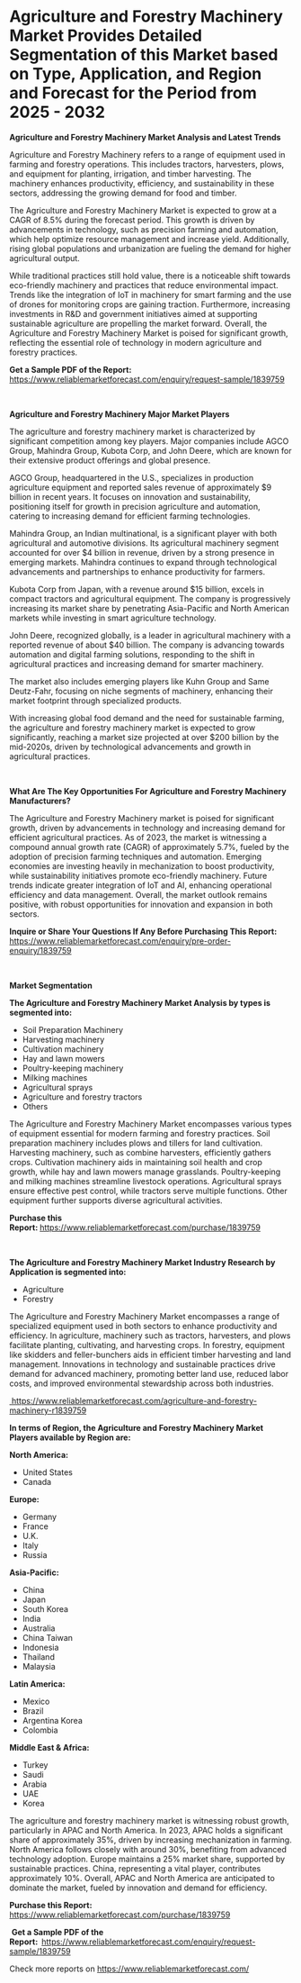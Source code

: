 <p><h1>Agriculture and Forestry Machinery Market Provides Detailed Segmentation of this Market based on Type, Application, and Region and Forecast for the Period from 2025 - 2032</h1></p><p><strong>Agriculture and Forestry Machinery Market Analysis and Latest Trends</strong></p>
<p><p>Agriculture and Forestry Machinery refers to a range of equipment used in farming and forestry operations. This includes tractors, harvesters, plows, and equipment for planting, irrigation, and timber harvesting. The machinery enhances productivity, efficiency, and sustainability in these sectors, addressing the growing demand for food and timber.</p><p>The Agriculture and Forestry Machinery Market is expected to grow at a CAGR of 8.5% during the forecast period. This growth is driven by advancements in technology, such as precision farming and automation, which help optimize resource management and increase yield. Additionally, rising global populations and urbanization are fueling the demand for higher agricultural output.</p><p>While traditional practices still hold value, there is a noticeable shift towards eco-friendly machinery and practices that reduce environmental impact. Trends like the integration of IoT in machinery for smart farming and the use of drones for monitoring crops are gaining traction. Furthermore, increasing investments in R&D and government initiatives aimed at supporting sustainable agriculture are propelling the market forward. Overall, the Agriculture and Forestry Machinery Market is poised for significant growth, reflecting the essential role of technology in modern agriculture and forestry practices.</p></p>
<p><strong>Get a Sample PDF of the Report:&nbsp;</strong> <a href="https://www.reliablemarketforecast.com/enquiry/request-sample/1839759?utm_campaign=2534&utm_medium=2&utm_source=Github&utm_content=ia&utm_term=28022025&utm_id=agriculture-and-forestry-machinery">https://www.reliablemarketforecast.com/enquiry/request-sample/1839759</a></p>
<p>&nbsp;</p>
<p><strong>Agriculture and Forestry Machinery Major Market Players</strong></p>
<p><p>The agriculture and forestry machinery market is characterized by significant competition among key players. Major companies include AGCO Group, Mahindra Group, Kubota Corp, and John Deere, which are known for their extensive product offerings and global presence.</p><p>AGCO Group, headquartered in the U.S., specializes in production agriculture equipment and reported sales revenue of approximately $9 billion in recent years. It focuses on innovation and sustainability, positioning itself for growth in precision agriculture and automation, catering to increasing demand for efficient farming technologies.</p><p>Mahindra Group, an Indian multinational, is a significant player with both agricultural and automotive divisions. Its agricultural machinery segment accounted for over $4 billion in revenue, driven by a strong presence in emerging markets. Mahindra continues to expand through technological advancements and partnerships to enhance productivity for farmers.</p><p>Kubota Corp from Japan, with a revenue around $15 billion, excels in compact tractors and agricultural equipment. The company is progressively increasing its market share by penetrating Asia-Pacific and North American markets while investing in smart agriculture technology.</p><p>John Deere, recognized globally, is a leader in agricultural machinery with a reported revenue of about $40 billion. The company is advancing towards automation and digital farming solutions, responding to the shift in agricultural practices and increasing demand for smarter machinery.</p><p>The market also includes emerging players like Kuhn Group and Same Deutz-Fahr, focusing on niche segments of machinery, enhancing their market footprint through specialized products.</p><p>With increasing global food demand and the need for sustainable farming, the agriculture and forestry machinery market is expected to grow significantly, reaching a market size projected at over $200 billion by the mid-2020s, driven by technological advancements and growth in agricultural practices.</p></p>
<p>&nbsp;</p>
<p><strong>What Are The Key Opportunities For Agriculture and Forestry Machinery Manufacturers?</strong></p>
<p><p>The Agriculture and Forestry Machinery market is poised for significant growth, driven by advancements in technology and increasing demand for efficient agricultural practices. As of 2023, the market is witnessing a compound annual growth rate (CAGR) of approximately 5.7%, fueled by the adoption of precision farming techniques and automation. Emerging economies are investing heavily in mechanization to boost productivity, while sustainability initiatives promote eco-friendly machinery. Future trends indicate greater integration of IoT and AI, enhancing operational efficiency and data management. Overall, the market outlook remains positive, with robust opportunities for innovation and expansion in both sectors.</p></p>
<p><strong>Inquire or Share Your Questions If Any Before Purchasing This Report:</strong> <a href="https://www.reliablemarketforecast.com/enquiry/pre-order-enquiry/1839759?utm_campaign=2534&utm_medium=2&utm_source=Github&utm_content=ia&utm_term=28022025&utm_id=agriculture-and-forestry-machinery">https://www.reliablemarketforecast.com/enquiry/pre-order-enquiry/1839759</a></p>
<p>&nbsp;</p>
<p><strong>Market Segmentation</strong></p>
<p><strong>The Agriculture and Forestry Machinery Market Analysis by types is segmented into:</strong></p>
<p><ul><li>Soil Preparation Machinery</li><li>Harvesting machinery</li><li>Cultivation machinery</li><li>Hay and lawn mowers</li><li>Poultry-keeping machinery</li><li>Milking machines</li><li>Agricultural sprays</li><li>Agriculture and forestry tractors</li><li>Others</li></ul></p>
<p><p>The Agriculture and Forestry Machinery Market encompasses various types of equipment essential for modern farming and forestry practices. Soil preparation machinery includes plows and tillers for land cultivation. Harvesting machinery, such as combine harvesters, efficiently gathers crops. Cultivation machinery aids in maintaining soil health and crop growth, while hay and lawn mowers manage grasslands. Poultry-keeping and milking machines streamline livestock operations. Agricultural sprays ensure effective pest control, while tractors serve multiple functions. Other equipment further supports diverse agricultural activities.</p></p>
<p><strong>Purchase this Report:&nbsp;</strong><a href="https://www.reliablemarketforecast.com/purchase/1839759?utm_campaign=2534&utm_medium=2&utm_source=Github&utm_content=ia&utm_term=28022025&utm_id=agriculture-and-forestry-machinery">https://www.reliablemarketforecast.com/purchase/1839759</a></p>
<p>&nbsp;</p>
<p><strong>The Agriculture and Forestry Machinery Market Industry Research by Application is segmented into:</strong></p>
<p><ul><li>Agriculture</li><li>Forestry</li></ul></p>
<p><p>The Agriculture and Forestry Machinery Market encompasses a range of specialized equipment used in both sectors to enhance productivity and efficiency. In agriculture, machinery such as tractors, harvesters, and plows facilitate planting, cultivating, and harvesting crops. In forestry, equipment like skidders and feller-bunchers aids in efficient timber harvesting and land management. Innovations in technology and sustainable practices drive demand for advanced machinery, promoting better land use, reduced labor costs, and improved environmental stewardship across both industries.</p></p>
<p><a href="https://www.reliablemarketforecast.com/agriculture-and-forestry-machinery-r1839759?utm_campaign=2534&utm_medium=2&utm_source=Github&utm_content=ia&utm_term=28022025&utm_id=agriculture-and-forestry-machinery">&nbsp;https://www.reliablemarketforecast.com/agriculture-and-forestry-machinery-r1839759</a></p>
<p><strong>In terms of Region, the Agriculture and Forestry Machinery Market Players available by Region are:</strong></p>
<p>
    <p> <strong> North America: </strong>
        <ul>
            <li>United States</li>
            <li>Canada</li>
        </ul>
        </p> 
    <p> <strong> Europe: </strong>
        <ul>
            <li>Germany</li>
            <li>France</li>
            <li>U.K.</li>
            <li>Italy</li>
            <li>Russia</li>
        </ul>
        </p> 
    <p> <strong> Asia-Pacific: </strong>
        <ul>
            <li>China</li>
            <li>Japan</li>
            <li>South Korea</li>
            <li>India</li>
            <li>Australia</li>
            <li>China Taiwan</li>
            <li>Indonesia</li>
            <li>Thailand</li>
            <li>Malaysia</li>
        </ul>
        </p> 
    <p> <strong> Latin America: </strong>
        <ul>
            <li>Mexico</li>
            <li>Brazil</li>
            <li>Argentina Korea</li>
            <li>Colombia</li>
        </ul>
        </p> 
    <p> <strong> Middle East & Africa: </strong>
        <ul>
            <li>Turkey</li>
            <li>Saudi</li>
            <li>Arabia</li>
            <li>UAE</li>
            <li>Korea</li>
        </ul>
    </p>
    </p>
<p><p>The agriculture and forestry machinery market is witnessing robust growth, particularly in APAC and North America. In 2023, APAC holds a significant share of approximately 35%, driven by increasing mechanization in farming. North America follows closely with around 30%, benefiting from advanced technology adoption. Europe maintains a 25% market share, supported by sustainable practices. China, representing a vital player, contributes approximately 10%. Overall, APAC and North America are anticipated to dominate the market, fueled by innovation and demand for efficiency.</p></p>
<p><strong>Purchase this Report: </strong><a href="https://www.reliablemarketforecast.com/purchase/1839759?utm_campaign=2534&utm_medium=2&utm_source=Github&utm_content=ia&utm_term=28022025&utm_id=agriculture-and-forestry-machinery">https://www.reliablemarketforecast.com/purchase/1839759</a></p>
<p>&nbsp;<strong>Get a Sample PDF of the Report:&nbsp;&nbsp;</strong><a href="https://www.reliablemarketforecast.com/enquiry/request-sample/1839759?utm_campaign=2534&utm_medium=2&utm_source=Github&utm_content=ia&utm_term=28022025&utm_id=agriculture-and-forestry-machinery">https://www.reliablemarketforecast.com/enquiry/request-sample/1839759</a></p>
<p><strong></strong></p>
<p>Check more reports on <a href="https://www.reliablemarketforecast.com/?utm_campaign=2534&utm_medium=2&utm_source=Github&utm_content=ia&utm_term=28022025&utm_id=agriculture-and-forestry-machinery">https://www.reliablemarketforecast.com/</a></p>
